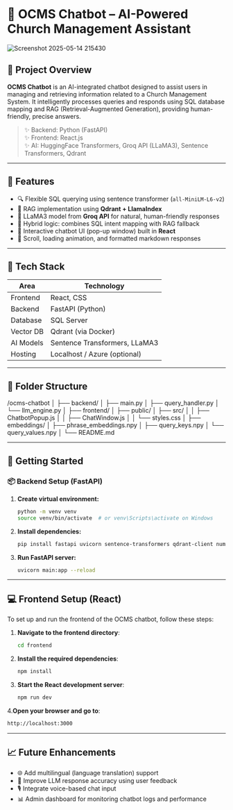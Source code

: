 # 🛐 OCMS Chatbot – AI-Powered Church Management Assistant

![Screenshot 2025-05-14 215430](https://github.com/user-attachments/assets/d8b4b733-4347-428a-8e00-548bb1db2482)

## 📌 Project Overview

**OCMS Chatbot** is an AI-integrated chatbot designed to assist users in managing and retrieving information related to a Church Management System. It intelligently processes queries and responds using SQL database mapping and RAG (Retrieval-Augmented Generation), providing human-friendly, precise answers.

> ✨ Backend: Python (FastAPI)  
> ✨ Frontend: React.js  
> ✨ AI: HuggingFace Transformers, Groq API (LLaMA3), Sentence Transformers, Qdrant

---

## 🧠 Features

- 🔍 Flexible SQL querying using sentence transformer (`all-MiniLM-L6-v2`)
- 🧾 RAG implementation using **Qdrant + LlamaIndex**
- 🤖 LLaMA3 model from **Groq API** for natural, human-friendly responses
- 🧠 Hybrid logic: combines SQL intent mapping with RAG fallback
- 💬 Interactive chatbot UI (pop-up window) built in **React**
- 📁 Scroll, loading animation, and formatted markdown responses

---

## 🧱 Tech Stack

| Area       | Technology                     |
|------------|--------------------------------|
| Frontend   | React, CSS                     |
| Backend    | FastAPI (Python)               |
| Database   | SQL Server                     |
| Vector DB  | Qdrant (via Docker)            |
| AI Models  | Sentence Transformers, LLaMA3  |
| Hosting    | Localhost / Azure (optional)   |

---

## 📂 Folder Structure
/ocms-chatbot
│
├── backend/
│ ├── main.py
│ ├── query_handler.py
│ └── llm_engine.py
│
├── frontend/
│ ├── public/
│ ├── src/
│ │ ├── ChatbotPopup.js
│ │ ├── ChatWindow.js
│ │ └── styles.css
│
├── embeddings/
│ ├── phrase_embeddings.npy
│ ├── query_keys.npy
│ └── query_values.npy
│
└── README.md


---

## 🚀 Getting Started

### 📦 Backend Setup (FastAPI)

1. **Create virtual environment:**
   ```bash
   python -m venv venv
   source venv/bin/activate  # or venv\Scripts\activate on Windows
   ```

2. **Install dependencies:**
   ```bash
   pip install fastapi uvicorn sentence-transformers qdrant-client numpy
   ```

3. **Run FastAPI server:**
   ```bash
   uvicorn main:app --reload
   ```


---

## 💻 Frontend Setup (React)

To set up and run the frontend of the OCMS chatbot, follow these steps:

1. **Navigate to the frontend directory**:
   ```bash
   cd frontend
   ```

2. **Install the required dependencies**:
   ```bash
   npm install
   ```

3. **Start the React development server**:
   ```bash
   npm run dev
   ```

4.**Open your browser and go to**:
   ```bash
   http://localhost:3000
   ```


---

## 📈 Future Enhancements

- 🌐 Add multilingual (language translation) support
- 🧠 Improve LLM response accuracy using user feedback
- 🎙️ Integrate voice-based chat input
- 📊 Admin dashboard for monitoring chatbot logs and performance
